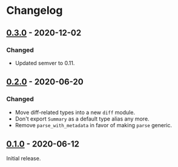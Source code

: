 # Changelog

## [0.3.0] - 2020-12-02

### Changed

- Updated semver to 0.11.

## [0.2.0] - 2020-06-20

### Changed

- Move diff-related types into a new `diff` module.
- Don't export `Summary` as a default type alias any more.
- Remove `parse_with_metadata` in favor of making `parse` generic.

## [0.1.0] - 2020-06-12

Initial release.

[0.3.0]: https://github.com/facebookincubator/cargo-guppy/releases/tag/guppy-summaries-0.3.0
[0.2.0]: https://github.com/facebookincubator/cargo-guppy/releases/tag/guppy-summaries-0.2.0
[0.1.0]: https://github.com/facebookincubator/cargo-guppy/releases/tag/guppy-summaries-0.1.0
